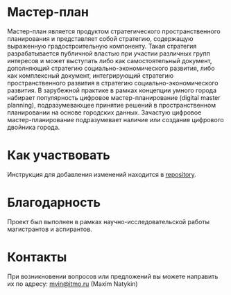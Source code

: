 # Мастер-план
Мастер-план является продуктом стратегического пространственного планирования и представляет собой стратегию, содержащую выраженную градостроительную компоненту. Такая стратегия разрабатывается публичной властью при участии различных групп интересов и может выступать либо как самостоятельный документ, дополняющий стратегию социально-экономического развития, либо как комплексный документ, интегрирующий стратегию пространственного развития в стратегию социально-экономического развития. В зарубежной практике в рамках концепции умного города набирает популярность цифровое мастер-планирование (digital master planning), подразумевающее принятие решений в пространственном планировании на основе городских данных. Зачастую цифровое мастер-планирование подразумевает наличие или создание цифрового двойника города. 

Как участвовать
==================

Инструкция для добавления изменений находится в  [repository][1].

[1]: https://github.com/iduprojects/masterplanning/blob/main/CONTRIBUTING.md

Благодарность
==============
Проект был выполнен в рамках научно-исследовательской работы магистрантов и аспирантов.

Контакты
==============
При возникновении вопросов или предложений вы можете направить их по адресу: mvin@itmo.ru (Maxim Natykin)

